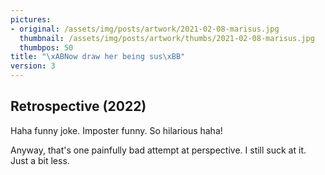 ```yaml
---
pictures:
- original: /assets/img/posts/artwork/2021-02-08-marisus.jpg
  thumbnail: /assets/img/posts/artwork/thumbs/2021-02-08-marisus.jpg
  thumbpos: 50
title: "\xABNow draw her being sus\xBB"
version: 3
---
```

## Retrospective (2022)
Haha funny joke. Imposter funny. So hilarious haha!

Anyway, that's one painfully bad attempt at perspective. I still suck at it. Just a bit less.
